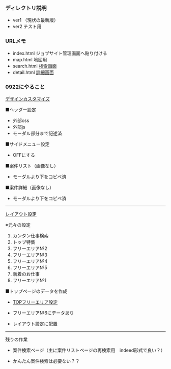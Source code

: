 ### ディレクトリ説明
* ver1 （現状の最新版）
* ver2 テスト用

### URLメモ
* index.html ジョブサイト管理画面へ貼り付ける
* map.html 地図用
* search.html [検索画面](https://sigotora.jp/index.cfm?fuseaction=contents.fcts&cid=227)
* detail.html [詳細画面](https://www.olp.co.jp/ver1/detail.html)

### 0922にやること
[デザインカスタマイズ](https://sigotora.jp/aspadmnt/index.cfm?fuseaction=customDesign.edit)

■ヘッダー設定
-   外部css
-   外部js
-   モーダル部分まで記述済

■サイドメニュー設定
-   OFFにする

■案件リスト（画像なし）
-   モーダルより下をコピペ済

■案件詳細（画像なし）
-   モーダルより下をコピペ済

-----------------------------------------------------------------------------
[レイアウト設定](https://sigotora.jp/aspadmnt/index.cfm?fuseaction=layoutset.list)

※元々の設定
1.  カンタン仕事検索
2.  トップ特集
3.  フリーエリア№2
4.  フリーエリア№3
5.  フリーエリア№4
6.  フリーエリア№5
7.  新着のお仕事
8.  フリーエリア№1




■トップページのデータを作成

-   [TOPフリーエリア設定](https://sigotora.jp/aspadmnt/index.cfm?fuseaction=topfreearea.list)

-   フリーエリア№6にデータあり

-   レイアウト設定に配置




-----------------------------------------------------------------------------



残りの作業

-   案件検索ページ（主に案件リストページの再検索用　indeed形式で良い？）

-   かんたん案件検索は必要ない？？
